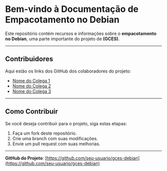 # Bem-vindo à Documentação de Empacotamento no Debian

Este repositório contém recursos e informações sobre o **empacotamento no Debian**, uma parte importante do projeto de **(GCES)**.

---

## Contribuidores

Aqui estão os links dos GitHub dos colaboradores do projeto:

- [Nome do Colega 1](https://github.com/usuario1)
- [Nome do Colega 2](https://github.com/usuario2)
- [Nome do Colega 3](https://github.com/usuario3)

---

## Como Contribuir

Se você deseja contribuir para o projeto, siga estas etapas:

1. Faça um fork deste repositório.
2. Crie uma branch com suas modificações.
3. Envie um pull request com suas melhorias.

---

**GitHub do Projeto**: [https://github.com/seu-usuario/gces-debian](https://github.com/seu-usuario/gces-debian)
